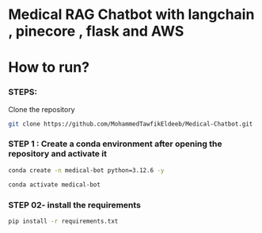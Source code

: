 # Medical RAG Chatbot with langchain , pinecore , flask and AWS

# How to run?
### STEPS:

Clone the repository

```bash
git clone https://github.com/MohammedTawfikEldeeb/Medical-Chatbot.git
```
### STEP 1 :  Create a conda environment after opening the repository and activate it

```bash
conda create -n medical-bot python=3.12.6 -y
```

```bash
conda activate medical-bot
```


### STEP 02- install the requirements
```bash
pip install -r requirements.txt
```